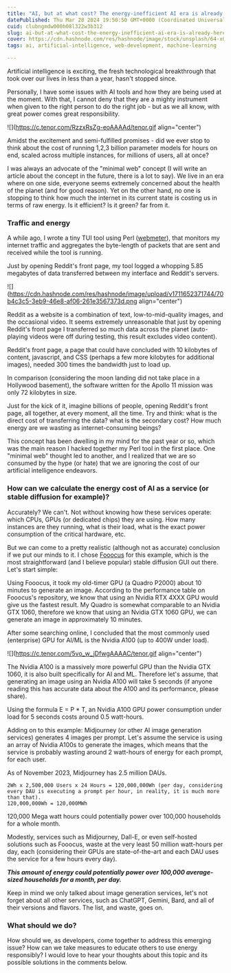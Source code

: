 ```yaml
---
title: "AI, but at what cost? The energy-inefficient AI era is already here"
datePublished: Thu Mar 28 2024 19:50:50 GMT+0000 (Coordinated Universal Time)
cuid: clubngmdw000h08l322w3b312
slug: ai-but-at-what-cost-the-energy-inefficient-ai-era-is-already-here
cover: https://cdn.hashnode.com/res/hashnode/image/stock/unsplash/64-xGOdUEnU/upload/d0400ad62add92516aa9ff2f208ccad9.jpeg
tags: ai, artificial-intelligence, web-development, machine-learning

---
```


Artificial intelligence is exciting, the fresh technological breakthrough that took over our lives in less than a year, hasn't stopped since.

Personally, I have some issues with AI tools and how they are being used at the moment. With that, I cannot deny that they are a mighty instrument when given to the right person to do the right job - but as we all know, with great power comes great responsibility.

![](https://c.tenor.com/RzzxRsZg-eoAAAAd/tenor.gif align="center")

Amidst the excitement and semi-fulfilled promises - did we ever stop to think about the cost of running 1,2,3 billion parameter models for hours on end, scaled across multiple instances, for millions of users, all at once?

I was always an advocate of the "minimal web" concept (I will write an article about the concept in the future, there is a lot to say). We live in an era where on one side, everyone seems extremely concerned about the health of the planet (and for good reason). Yet on the other hand, no one is stopping to think how much the internet in its current state is costing us in terms of raw energy. Is it efficient? Is it green? far from it.

### Traffic and energy

A while ago, I wrote a tiny TUI tool using Perl ([webmeter](https://github.com/lnahrf/webmeter)), that monitors my internet traffic and aggregates the byte-length of packets that are sent and received while the tool is running.

Just by opening Reddit's front page, my tool logged a whopping 5.85 megabytes of data transferred between my interface and Reddit's servers.

![](https://cdn.hashnode.com/res/hashnode/image/upload/v1711652371744/70b4c3c5-3eb9-46e8-af06-261e3567373d.png align="center")

Reddit as a website is a combination of text, low-to-mid-quality images, and the occasional video. It seems extremely unreasonable that just by opening Reddit's front page I transferred so much data across the planet (auto-playing videos were off during testing, this result excludes video content).

Reddit's front page, a page that could have concluded with 10 kilobytes of content, javascript, and CSS (perhaps a few more kilobytes for additional images), needed 300 times the bandwidth just to load up.

In comparison (considering the moon landing did not take place in a Hollywood basement), the software written for the Apollo 11 mission was only 72 kilobytes in size.

Just for the kick of it, imagine billions of people, opening Reddit's front page, all together, at every moment, all the time. Try and think: what is the direct cost of transferring the data? what is the secondary cost? How much energy are we wasting as internet-consuming beings?

This concept has been dwelling in my mind for the past year or so, which was the main reason I hacked together my Perl tool in the first place. One "minimal web" thought led to another, and I realized that we are so consumed by the hype (or hate) that we are ignoring the cost of our artificial intelligence endeavors.

### How can we calculate the energy cost of AI as a service (or stable diffusion for example)?

Accurately? We can't. Not without knowing how these services operate: which CPUs, GPUs (or dedicated chips) they are using. How many instances are they running, what is their load, what is the exact power consumption of the critical hardware, etc.

But we can come to a pretty realistic (although not as accurate) conclusion if we put our minds to it. I chose [Fooocus](https://github.com/lllyasviel/Fooocus) for this example, which is the most straightforward (and I believe popular) stable diffusion GUI out there. Let's start simple:

Using Fooocus, it took my old-timer GPU (a Quadro P2000) about 10 minutes to generate an image. According to the performance table on Fooocus's repository, we know that using an Nvidia RTX 4XXX GPU would give us the fastest result. My Quadro is somewhat comparable to an Nvidia GTX 1060, therefore we know that using an Nvidia GTX 1060 GPU, we can generate an image in approximately 10 minutes.

After some searching online, I concluded that the most commonly used (enterprise) GPU for AI/ML is the Nvidia A100 (up to 400W under load).

![](https://c.tenor.com/5vo_w_jDfwgAAAAC/tenor.gif align="center")

The Nvidia A100 is a massively more powerful GPU than the Nvidia GTX 1060, it is also built specifically for AI and ML. Therefore let's assume, that generating an image using an Nvidia A100 will take 5 seconds (if anyone reading this has accurate data about the A100 and its performance, please share).

Using the formula E = P \* T, an Nvidia A100 GPU power consumption under load for 5 seconds costs around 0.5 watt-hours.

Adding on to this example: Midjourney (or other AI image generation services) generates 4 images per prompt. Let's assume the service is using an array of Nvidia A100s to generate the images, which means that the service is probably wasting around 2 watt-hours of energy for each prompt, for each user.

As of November 2023, Midjourney has 2.5 million DAUs.

```plaintext
2Wh x 2,500,000 Users x 24 Hours = 120,000,000Wh (per day, considering every DAU is executing a prompt per hour, in reality, it is much more than that).
120,000,000Wh = 120,000MWh
```

120,000 Mega watt hours could potentially power over 100,000 households for a whole month.

Modestly, services such as Midjourney, Dall-E, or even self-hosted solutions such as Fooocus, waste at the very least 50 million watt-hours per day, each (considering their GPUs are state-of-the-art and each DAU uses the service for a few hours every day).

***This amount of energy could potentially power over 100,000 average-sized households for a month, per day.***

Keep in mind we only talked about image generation services, let's not forget about all other services, such as ChatGPT, Gemini, Bard, and all of their versions and flavors. The list, and waste, goes on.

### What should we do?

How should we, as developers, come together to address this emerging issue? How can we take measures to educate others to use energy responsibly? I would love to hear your thoughts about this topic and its possible solutions in the comments below.